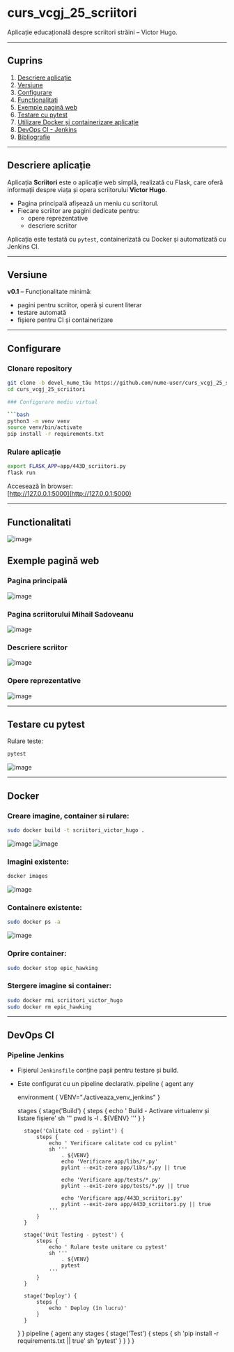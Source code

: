 # curs_vcgj_25_scriitori

Aplicație educațională despre scriitori străini – Victor Hugo.

---

## Cuprins

1. [Descriere aplicație](#descriere-aplicație)  
2. [Versiune](#versiune)  
3. [Configurare](#configurare)
4. [Functionalitati](#functionalitati)
5. [Exemple pagină web](#exemple-pagină-web)  
6. [Testare cu pytest](#testare-cu-pytest)  
7. [Utilizare Docker și containerizare aplicație](#docker)  
8. [DevOps CI - Jenkins](#devops-ci)  
9. [Bibliografie](#bibliografie)  

---

## Descriere aplicație

Aplicația **Scriitori** este o aplicație web simplă, realizată cu Flask, care oferă informații despre viața și opera scriitorului **Victor Hugo**.

- Pagina principală afișează un meniu cu scriitorul.
- Fiecare scriitor are pagini dedicate pentru:
  - opere reprezentative
  - descriere scriitor

Aplicația este testată cu `pytest`, containerizată cu Docker și automatizată cu Jenkins CI.

---

## Versiune

**v0.1** – Funcționalitate minimă:  
- pagini pentru scriitor, operă și curent literar  
- testare automată  
- fișiere pentru CI și containerizare  

---

## Configurare

### Clonare repository

```bash
git clone -b devel_nume_tău https://github.com/nume-user/curs_vcgj_25_scriitori.git
cd curs_vcgj_25_scriitori

### Configurare mediu virtual

```bash
python3 -m venv venv
source venv/bin/activate
pip install -r requirements.txt
```

### Rulare aplicație

```bash
export FLASK_APP=app/443D_scriitori.py
flask run
```


Accesează în browser:  
[http://127.0.0.1:5000](http://127.0.0.1:5000)


---

## Functionalitati
![image](https://github.com/user-attachments/assets/bc731760-e876-43e4-a2d7-db5bd773f28f)


## Exemple pagină web

### Pagina principală  
![image](https://github.com/user-attachments/assets/ad23729a-66f3-4efe-b3b8-fcaf0c015483)

### Pagina scriitorului Mihail Sadoveanu  
![image](https://github.com/user-attachments/assets/41ec16f1-1ebd-4236-84e2-28d1b91074ba)

### Descriere scriitor  
![image](https://github.com/user-attachments/assets/94e8dbda-d2a9-4be0-9697-16bdc5a6cda8)


### Opere reprezentative  
![image](https://github.com/user-attachments/assets/c0ecd69a-847a-461e-9b06-8ece0f33375b)

---

## Testare cu pytest

Rulare teste:

```bash
pytest
```
![image](https://github.com/user-attachments/assets/02667f44-129e-4466-8a13-1d9415b97241)


---


## Docker

### Creare imagine, container si rulare:

```bash
sudo docker build -t scriitori_victor_hugo .
```

![image](https://github.com/user-attachments/assets/2bfcddd4-2d23-42cc-ace6-e1046794d078)
![image](https://github.com/user-attachments/assets/d753b975-6de8-47ab-97d9-a62ee559c549)

### Imagini existente:

```bash
docker images
```
![image](https://github.com/user-attachments/assets/a69fe114-e508-4a9e-a4f0-1a29c440b239)

### Containere existente:

```bash
sudo docker ps -a
```
![image](https://github.com/user-attachments/assets/410a5ead-2d84-41d8-953c-62baef1651e7)

### Oprire container:

```bash
sudo docker stop epic_hawking
```
### Stergere imagine si container:

```bash
sudo docker rmi scriitori_victor_hugo
sudo docker rm epic_hawking
```


---

## DevOps CI

### Pipeline Jenkins
- Fișierul `Jenkinsfile` conține pașii pentru testare și build.
- Este configurat cu un pipeline declarativ.
pipeline {
    agent any

    environment {
        VENV="./activeaza_venv_jenkins"
    }

    stages {
        stage('Build') {
            steps {
                echo ' Build - Activare virtualenv și listare fișiere'
                sh '''
                    pwd
                    ls -l
                    . ${VENV}
                '''
            }
        }

        stage('Calitate cod - pylint') {
            steps {
                echo ' Verificare calitate cod cu pylint'
                sh '''
                    . ${VENV}
                    echo 'Verificare app/libs/*.py'
                    pylint --exit-zero app/libs/*.py || true

                    echo 'Verificare app/tests/*.py'
                    pylint --exit-zero app/tests/*.py || true

                    echo 'Verificare app/443D_scriitori.py'
                    pylint --exit-zero app/443D_scriitori.py || true
                '''
            }
        }

        stage('Unit Testing - pytest') {
            steps {
                echo ' Rulare teste unitare cu pytest'
                sh '''
                    . ${VENV}
                    pytest
                '''
            }
        }

        stage('Deploy') {
            steps {
                echo ' Deploy (în lucru)'
            }
        }
    }
}
pipeline {
    agent any
    stages {
        stage('Test') {
            steps {
                sh 'pip install -r requirements.txt || true'
                sh 'pytest'
            }
        }
    }
}
